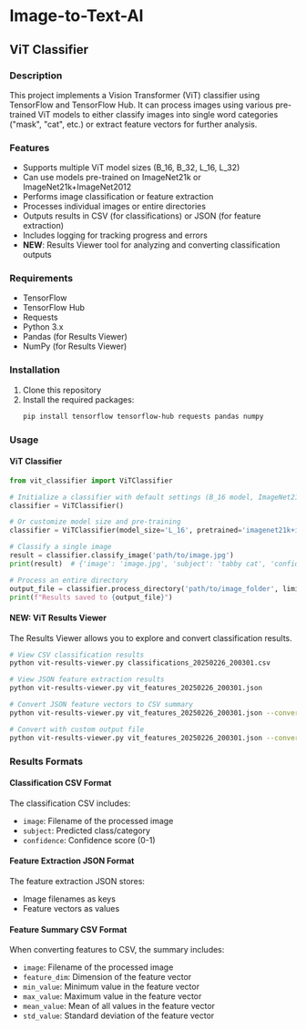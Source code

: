 # Image-to-Text-AI

## ViT Classifier

### Description
This project implements a Vision Transformer (ViT) classifier using TensorFlow and TensorFlow Hub. It can process images using various pre-trained ViT models to either classify images into single word categories ("mask", "cat", etc.) or extract feature vectors for further analysis.

### Features
* Supports multiple ViT model sizes (B_16, B_32, L_16, L_32)
* Can use models pre-trained on ImageNet21k or ImageNet21k+ImageNet2012
* Performs image classification or feature extraction
* Processes individual images or entire directories
* Outputs results in CSV (for classifications) or JSON (for feature extraction)
* Includes logging for tracking progress and errors
* **NEW**: Results Viewer tool for analyzing and converting classification outputs

### Requirements
* TensorFlow
* TensorFlow Hub
* Requests
* Python 3.x
* Pandas (for Results Viewer)
* NumPy (for Results Viewer)

### Installation
1. Clone this repository
2. Install the required packages:
   ```bash
   pip install tensorflow tensorflow-hub requests pandas numpy
   ```

### Usage

#### ViT Classifier
```python
from vit_classifier import ViTClassifier

# Initialize a classifier with default settings (B_16 model, ImageNet21k pre-training)
classifier = ViTClassifier()

# Or customize model size and pre-training
classifier = ViTClassifier(model_size='L_16', pretrained='imagenet21k+imagenet2012')

# Classify a single image
result = classifier.classify_image('path/to/image.jpg')
print(result)  # {'image': 'image.jpg', 'subject': 'tabby cat', 'confidence': 0.92}

# Process an entire directory
output_file = classifier.process_directory('path/to/image_folder', limit=100)
print(f"Results saved to {output_file}")
```

#### NEW: ViT Results Viewer
The Results Viewer allows you to explore and convert classification results.

```bash
# View CSV classification results
python vit-results-viewer.py classifications_20250226_200301.csv

# View JSON feature extraction results 
python vit-results-viewer.py vit_features_20250226_200301.json

# Convert JSON feature vectors to CSV summary
python vit-results-viewer.py vit_features_20250226_200301.json --convert

# Convert with custom output file
python vit-results-viewer.py vit_features_20250226_200301.json --convert --output feature_summary.csv
```

### Results Formats

#### Classification CSV Format
The classification CSV includes:
- `image`: Filename of the processed image
- `subject`: Predicted class/category
- `confidence`: Confidence score (0-1)

#### Feature Extraction JSON Format
The feature extraction JSON stores:
- Image filenames as keys
- Feature vectors as values

#### Feature Summary CSV Format
When converting features to CSV, the summary includes:
- `image`: Filename of the processed image
- `feature_dim`: Dimension of the feature vector
- `min_value`: Minimum value in the feature vector
- `max_value`: Maximum value in the feature vector
- `mean_value`: Mean of all values in the feature vector
- `std_value`: Standard deviation of the feature vector
